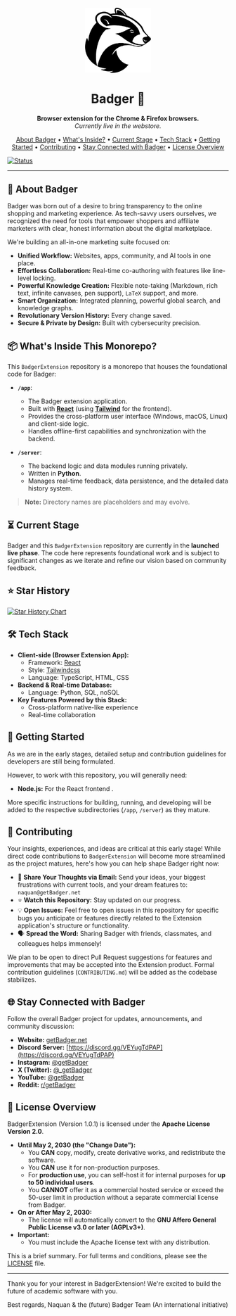 <p align="center">
  <a href="./">
    <img src="images/badger_icon.png" alt="Badger Logo" width="150"/>
  </a>
</p>

<h1 align="center">Badger 🦡</h1>

<p align="center">
  <strong>Browser extension for the Chrome & Firefox browsers.</strong>
  <br />
  <em>Currently live in the webstore.</em>
</p>

<p align="center">
  <a href="#about-Badger">About Badger</a> •
  <a href="#whats-inside-this-monorepo">What's Inside?</a> •
  <a href="#current-stage">Current Stage</a> •
  <a href="#tech-stack">Tech Stack</a> •
  <a href="#getting-started">Getting Started</a> •
  <a href="#contributing">Contributing</a> •
  <a href="#stay-connected-with-Badger">Stay Connected with Badger</a> •
  <a href="#license-overview">License Overview</a>
</p>

[![Status](https://img.shields.io/badge/status-live%20-green)](https://github.com/getBadger/extension)

---


<h2 id="about-Badger">🎯 About Badger</h2>


Badger was born out of a desire to bring transparency to the online shopping and marketing experience. 
As tech-savvy users ourselves, we recognized the need for tools that empower shoppers and affiliate marketers with clear,
honest information about the digital marketplace.

We're building an all-in-one marketing suite focused on:

* **Unified Workflow:** Websites, apps, community, and AI tools in one place.
* **Effortless Collaboration:** Real-time co-authoring with features like line-level locking.
* **Powerful Knowledge Creation:** Flexible note-taking (Markdown, rich text, infinite canvases, pen support), `LaTeX` 
    support, and more.
* **Smart Organization:** Integrated planning, powerful global search, and knowledge graphs.
* **Revolutionary Version History:** Every change saved.
* **Secure & Private by Design:** Built with cybersecurity precision.


<h2 id="whats-inside-this-monorepo">📦 What's Inside This Monorepo?</h2>

This `BadgerExtension` repository is a monorepo that houses the foundational code for Badger:

* **`/app`**:
  * The Badger extension application.
  * Built with **[React](https://react.dev/)** (using **[Tailwind](https://tailwindcss.com/)** for the frontend).
  * Provides the cross-platform user interface (Windows, macOS, Linux) and client-side logic.
  * Handles offline-first capabilities and synchronization with the backend.

* **`/server`**:
  * The backend logic and data modules running privately.
  * Written in **Python**.
  * Manages real-time feedback, data persistence, and the detailed data history system.

> **Note:** Directory names are placeholders and may evolve.

<h2 id="current-stage">⏳ Current Stage</h2>

Badger and this `BadgerExtension` repository are currently in the **launched live phase**. The code here
represents foundational work and is subject to significant changes as we iterate and refine our vision based on
community feedback.

<h2 id="tech-stack">⭐ Star History</h2>

[![Star History Chart](https://api.star-history.com/svg?repos=Badger/BadgerExtension&type=Date)](https://www.star-history.com/#Badger/BadgerExtension&Date)

<h2 id="stay-connected-with-Badger">🛠️ Tech Stack</h2>

* **Client-side (Browser Extension App):**
  * Framework: [React](https://react.dev/)
  * Style: [Tailwindcss](https://tailwindcss.com/)
  * Language: TypeScript, HTML, CSS
* **Backend & Real-time Database:**
  * Language: Python, SQL, noSQL
* **Key Features Powered by this Stack:**
  * Cross-platform native-like experience
  * Real-time collaboration

<h2 id="getting-started">🚀 Getting Started</h2>

As we are in the early stages, detailed setup and contribution guidelines for developers are still being formulated.

However, to work with this repository, you will generally need:

* **Node.js:** For the React frontend .

More specific instructions for building, running, and developing will be added to the respective subdirectories (`/app`,
`/server`) as they mature.

<h2 id="contributing">🤝 Contributing</h2>

Your insights, experiences, and ideas are critical at this early stage! While direct code contributions to
`BadgerExtension` will become more streamlined as the project matures, here's how you can help shape Badger right now:

* 📧 **Share Your Thoughts via Email:** Send your ideas, your biggest frustrations with current tools, and your dream features to:
  `naquan@getBadger.net `
* ⭐ **Watch this Repository:** Stay updated on our progress.
* 💡 **Open Issues:** Feel free to open issues in this repository for specific bugs you anticipate or features directly
  related to the Extension application's structure or functionality.
* 🗣️ **Spread the Word:** Sharing Badger with friends, classmates, and colleagues helps immensely!

We plan to be open to direct Pull Request suggestions for features and improvements that may be accepted into the Extension
product. Formal contribution guidelines (`CONTRIBUTING.md`) will be added as the codebase stabilizes.

<h2 id="stay-connected-with-Badger">🌐 Stay Connected with Badger</h2>

Follow the overall Badger project for updates, announcements, and community discussion:

*   **Website:** [getBadger.net](https://getBadger.net)
*   **Discord Server:** [https://discord.gg/VEYugTdPAP](https://discord.gg/VEYugTdPAP)
*   **Instagram:** [@getBadger](https://www.instagram.com/getbadger/)
*   **X (Twitter):** [@_getBadger](https://twitter.com/_getBadger)
*   **YouTube:** [@getBadger](https://youtube.com/@getBadger)
*   **Reddit:** [r/getBadger](https://www.reddit.com/r/getBadger/)

<h2 id="license-overview">📜 License Overview</h2>

BadgerExtension (Version 1.0.1) is licensed under the **Apache License Version 2.0**.

* **Until May 2, 2030 (the "Change Date"):**
  * You **CAN** copy, modify, create derivative works, and redistribute the software.
  * You **CAN** use it for non-production purposes.
  * For **production use**, you can self-host it for internal purposes for **up to 50 individual users**.
  * You **CANNOT** offer it as a commercial hosted service or exceed the 50-user limit in production without a separate commercial license from Badger.
* **On or After May 2, 2030:**
  * The license will automatically convert to the **GNU Affero General Public License v3.0 or later (AGPLv3+)**.
* **Important:**
  * You must include the Apache license text with any distribution.

This is a brief summary. For full terms and conditions, please see the [LICENSE](LICENSE) file.

---

Thank you for your interest in BadgerExtension! We're excited to build the future of academic software with you.

Best regards,
Naquan & the (future) Badger Team
(An international initiative)

